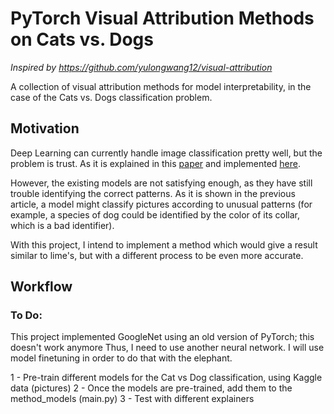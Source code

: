 # PyTorch Visual Attribution Methods on Cats vs. Dogs
*Inspired by https://github.com/yulongwang12/visual-attribution*

A collection of visual attribution methods for model interpretability, in the case of the Cats vs. Dogs classification problem.

## Motivation
Deep Learning can currently handle image classification pretty well, but the problem is trust. As it is explained in this [paper](https://arxiv.org/pdf/1602.04938.pdf) and implemented [here](https://github.com/marcotcr/lime).

However, the existing models are not satisfying enough, as they have still trouble identifying the correct patterns. As it is shown in the previous article, a model might classify pictures according to unusual patterns (for example, a species of dog could be identified by the color of its collar, which is a bad identifier).

With this project, I intend to implement a method which would give a result similar to lime's, but with a different process to be even more accurate.

## Workflow



### To Do: 
This project implemented GoogleNet using an old version of PyTorch; this doesn't work anymore
Thus, I need to use another neural network. I will use model finetuning in order to do that with the elephant.  

1 - Pre-train different models for the Cat vs Dog classification, using Kaggle data (pictures)
2 - Once the models are pre-trained, add them to the method_models (main.py)
3 - Test with different explainers